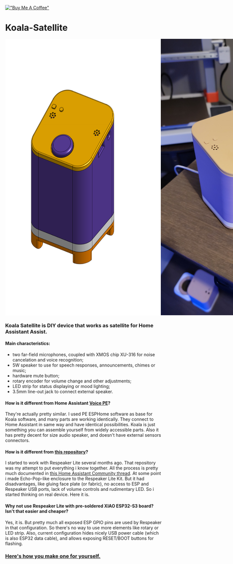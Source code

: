 [!["Buy Me A Coffee"](https://www.buymeacoffee.com/assets/img/custom_images/orange_img.png)](https://www.buymeacoffee.com/formatbce)

# Koala-Satellite
<div style="display: flex; justify-content: space-between;">
  <img src="/casing/images/assembled.png" width="500">
  <img src="/instructions/images/live_view_old.jpg" width="500">
</div>

### Koala Satellite is DIY device that works as satellite for Home Assistant Assist.

#### Main characteristics:
- two far-field microphones, coupled with XMOS chip XU-316 for noise cancelation and voice recognition;
- 5W speaker to use for speech responses, announcements, chimes or music;
- hardware mute button;
- rotary encoder for volume change and other adjustments;
- LED strip for status displaying or mood lighting;
- 3.5mm line-out jack to connect external speaker.

#### How is it different from Home Assistant [Voice PE](https://www.home-assistant.io/voice-pe)?
They're actually pretty similar. I used PE ESPHome software as base for Koala software, and many parts are working identically.
They connect to Home Assistant in same way and have identical possibilities.
Koala is just something you can assemble yourself from widely accessible parts.
Also it has pretty decent for size audio speaker, and doesn't have external sensors connectors.

#### How is it different from [this repository](https://github.com/formatBCE/Respeaker-Lite-ESPHome-integration)?
I started to work with Respeaker Lite several months ago. 
That repository was my attempt to put everything i know together.
All the process is pretty much documented in [this Home Assistant Community thread](https://community.home-assistant.io/t/respeaker-lite-new-seeed-studio-voice-assistant-development-kit-hardware-combine-esp32-with-xmos-xu316-dsp-chip-for-advanced-audio-processing-as-a-esphome-based-home-assistant-assist-satellite-voice-devkit).
At some point i made Echo-Pop-like enclosure to the Respeaker Lite Kit. But it had disadvantages, like gluing face plate (or fabric), no access to ESP and Respeaker USB ports, lack of volume controls and rudimentary LED.
So i started thinking on real device. Here it is.

#### Why not use Respeaker Lite with pre-soldered XIAO ESP32-S3 board? Isn't that easier and cheaper?
Yes, it is. But pretty much all exposed ESP GPIO pins are used by Respeaker in that configuration. So there's no way to use more elements like rotary or LED strip.
Also, current configuration hides nicely USB power cable (which is also ESP32 data cable), and allows exposing RESET/BOOT buttons for flashing.

### [Here's how you make one for yourself.](/instructions/assembly.md)

